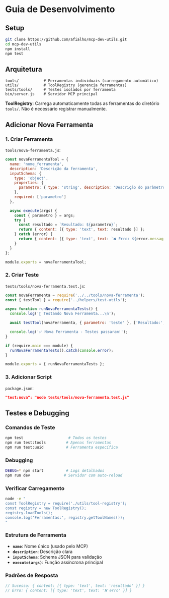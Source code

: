 # Guia de Desenvolvimento

## Setup

```bash
git clone https://github.com/afialho/mcp-dev-utils.git
cd mcp-dev-utils
npm install
npm test
```

## Arquitetura

```
tools/           # Ferramentas individuais (carregamento automático)
utils/           # ToolRegistry (gerencia ferramentas)
tests/tools/     # Testes isolados por ferramenta
bin/server.js    # Servidor MCP principal
```

**ToolRegistry**: Carrega automaticamente todas as ferramentas do diretório `tools/`. Não é necessário registrar manualmente.

## Adicionar Nova Ferramenta

### 1. Criar Ferramenta

`tools/nova-ferramenta.js`:
```javascript
const novaFerramentaTool = {
  name: 'nome_ferramenta',
  description: 'Descrição da ferramenta',
  inputSchema: {
    type: 'object',
    properties: {
      parametro: { type: 'string', description: 'Descrição do parâmetro' }
    },
    required: ['parametro']
  },

  async execute(args) {
    const { parametro } = args;
    try {
      const resultado = `Resultado: ${parametro}`;
      return { content: [{ type: 'text', text: resultado }] };
    } catch (error) {
      return { content: [{ type: 'text', text: `❌ Erro: ${error.message}` }] };
    }
  }
};

module.exports = novaFerramentaTool;
```

### 2. Criar Teste

`tests/tools/nova-ferramenta.test.js`:
```javascript
const novaFerramenta = require('../../tools/nova-ferramenta');
const { testTool } = require('../helpers/test-utils');

async function runNovaFerramentaTests() {
  console.log('🚀 Testando Nova Ferramenta...\n');

  await testTool(novaFerramenta, { parametro: 'teste' }, ['Resultado:', 'teste']);

  console.log('✅ Nova Ferramenta - Testes passaram!');
}

if (require.main === module) {
  runNovaFerramentaTests().catch(console.error);
}

module.exports = { runNovaFerramentaTests };
```

### 3. Adicionar Script

`package.json`:
```json
"test:nova": "node tests/tools/nova-ferramenta.test.js"
```

## Testes e Debugging

### Comandos de Teste
```bash
npm test                    # Todos os testes
npm run test:tools         # Apenas ferramentas
npm run test:uuid          # Ferramenta específica
```

### Debugging
```bash
DEBUG=* npm start          # Logs detalhados
npm run dev               # Servidor com auto-reload
```

### Verificar Carregamento
```bash
node -e "
const ToolRegistry = require('./utils/tool-registry');
const registry = new ToolRegistry();
registry.loadTools();
console.log('Ferramentas:', registry.getToolNames());
"
```

### Estrutura de Ferramenta
- **`name`**: Nome único (usado pelo MCP)
- **`description`**: Descrição clara
- **`inputSchema`**: Schema JSON para validação
- **`execute(args)`**: Função assíncrona principal

### Padrões de Resposta
```javascript
// Sucesso: { content: [{ type: 'text', text: 'resultado' }] }
// Erro: { content: [{ type: 'text', text: '❌ erro' }] }
```
